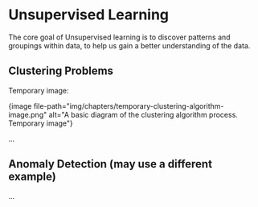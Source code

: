 # Unsupervised Learning

The core goal of Unsupervised learning is to discover patterns and groupings within data, to help us gain a better understanding of the data.


## Clustering Problems

Temporary image:

{image file-path="img/chapters/temporary-clustering-algorithm-image.png" alt="A basic diagram of the clustering algorithm process. Temporary image"}

...



## Anomaly Detection (may use a different example)

...
